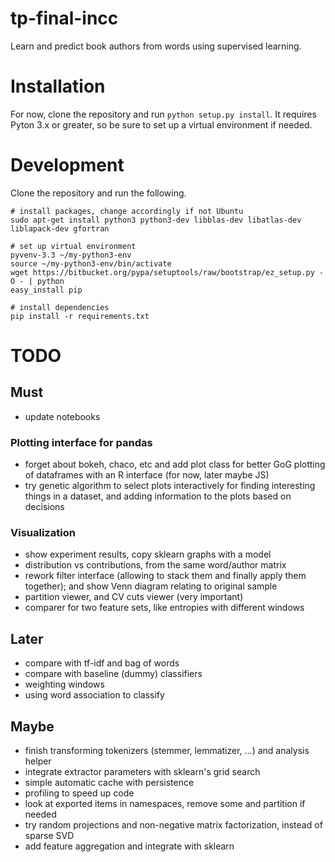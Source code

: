 tp-final-incc
=============

Learn and predict book authors from words using supervised learning.

# Installation

For now, clone the repository and run `python setup.py install`. It requires Pyton 3.x or greater, so be sure to set up a virtual environment if needed.

# Development

Clone the repository and run the following.

```
# install packages, change accordingly if not Ubuntu
sudo apt-get install python3 python3-dev libblas-dev libatlas-dev liblapack-dev gfortran

# set up virtual environment
pyvenv-3.3 ~/my-python3-env
source ~/my-python3-env/bin/activate
wget https://bitbucket.org/pypa/setuptools/raw/bootstrap/ez_setup.py -O - | python
easy_install pip

# install dependencies
pip install -r requirements.txt
```

# TODO

## Must

- update notebooks

### Plotting interface for pandas

- forget about bokeh, chaco, etc and add plot class for better GoG plotting of dataframes with an R interface (for now, later maybe JS)
- try genetic algorithm to select plots interactively for finding interesting things in a dataset, and adding information to the plots based on decisions

### Visualization

- show experiment results, copy sklearn graphs with a model
- distribution vs contributions, from the same word/author matrix
- rework filter interface (allowing to stack them and finally apply them together); and show Venn diagram relating to original sample
- partition viewer, and CV cuts viewer (very important)
- comparer for two feature sets, like entropies with different windows

## Later

- compare with tf-idf and bag of words
- compare with baseline (dummy) classifiers
- weighting windows
- using word association to classify

## Maybe
- finish transforming tokenizers (stemmer, lemmatizer, ...) and analysis helper
- integrate extractor parameters with sklearn's grid search
- simple automatic cache with persistence
- profiling to speed up code
- look at exported items in namespaces, remove some and partition if needed
- try random projections and non-negative matrix factorization, instead of sparse SVD
- add feature aggregation and integrate with sklearn